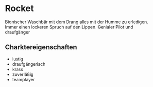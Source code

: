 # Rocket

Bionischer Waschbär mit dem Drang alles mit der Humme zu erledigen. Immer einen lockeren Spruch auf den Lippen. Genialer Pilot und draufgänger

## Charktereigenschaften
* lustig
* draufgängerisch
* krass
* zuverläßig
* teamplayer
